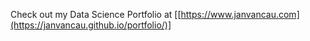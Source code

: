 Check out my Data Science Portfolio at [[https://www.janvancau.com](https://janvancau.github.io/portfolio/)]
